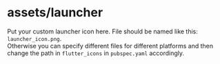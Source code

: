 assets/launcher
===
Put your custom launcher icon here. File should be named like this: `launcher_icon.png`. <br>
Otherwise you can specify different files for different platforms and then change the path in `flutter_icons` in `pubspec.yaml` accordingly.